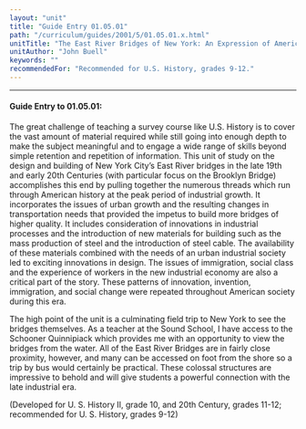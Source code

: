 ```yaml
---
layout: "unit"
title: "Guide Entry 01.05.01"
path: "/curriculum/guides/2001/5/01.05.01.x.html"
unitTitle: "The East River Bridges of New York: An Expression of American Industrial Expansion"
unitAuthor: "John Buell"
keywords: ""
recommendedFor: "Recommended for U.S. History, grades 9-12."
---
```

<body>
<hr/>
<h4>
Guide Entry to 01.05.01:
</h4>
<p>
The great challenge of teaching a survey course like U.S. History is to cover the vast amount of material required while still going into enough depth to make the subject meaningful and to engage a wide range of skills beyond simple retention and repetition of information. This unit of study on the design and building of New York City’s East River bridges in the late 19th and early 20th Centuries (with particular focus on the Brooklyn Bridge) accomplishes this end by pulling together the numerous threads which run through American history at the peak period of industrial growth. It incorporates the issues of urban growth and the resulting changes in transportation needs that provided the impetus to build more bridges of higher quality. It includes consideration of innovations in industrial processes and the introduction of new materials for building such as the mass production of steel and the introduction of steel cable. The availability of these materials combined with the needs of an urban industrial society led to exciting innovations in design. The issues of immigration, social class and the experience of workers in the new industrial economy are also a critical part of the story. These patterns of innovation, invention, immigration, and social change were repeated throughout American society during this era.
</p>
<p>
The high point of the unit is a culminating field trip to New York to see the bridges themselves. As a teacher at the Sound School, I have access to the Schooner Quinnipiack which provides me with an opportunity to view the bridges from the water. All of the East River Bridges are in fairly close proximity, however, and many can be accessed on foot from the shore so a trip by bus would certainly be practical. These colossal structures are impressive to behold and will give students a powerful connection with the late industrial era.
</p>
<p>
(Developed for U. S. History II, grade 10, and 20th Century, grades 11-12; recommended for U. S. History, grades 9-12)
</p>
</body>

